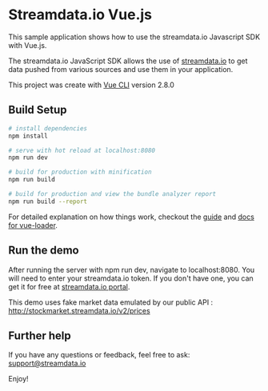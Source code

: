 # Streamdata.io Vue.js

This sample application shows how to use the streamdata.io Javascript SDK with Vue.js.

The streamdata.io JavaScript SDK allows the use of [streamdata.io](https://streamdata.io) to get data pushed from various sources and use them in your application.

This project was create with [Vue CLI](https://github.com/vuejs/vue-cli) version 2.8.0

## Build Setup

``` bash
# install dependencies
npm install

# serve with hot reload at localhost:8080
npm run dev

# build for production with minification
npm run build

# build for production and view the bundle analyzer report
npm run build --report
```

For detailed explanation on how things work, checkout the [guide](http://vuejs-templates.github.io/webpack/) and [docs for vue-loader](http://vuejs.github.io/vue-loader).

## Run the demo

After running the server with npm run dev, navigate to localhost:8080. You will need to enter your streamdata.io token. If you don't have one, you can get it for free at [streamdata.io portal](https://portal.streamdata.io).

This demo uses fake market data emulated by our public API : http://stockmarket.streamdata.io/v2/prices

## Further help

If you have any questions or feedback, feel free to ask: support@streamdata.io

Enjoy!